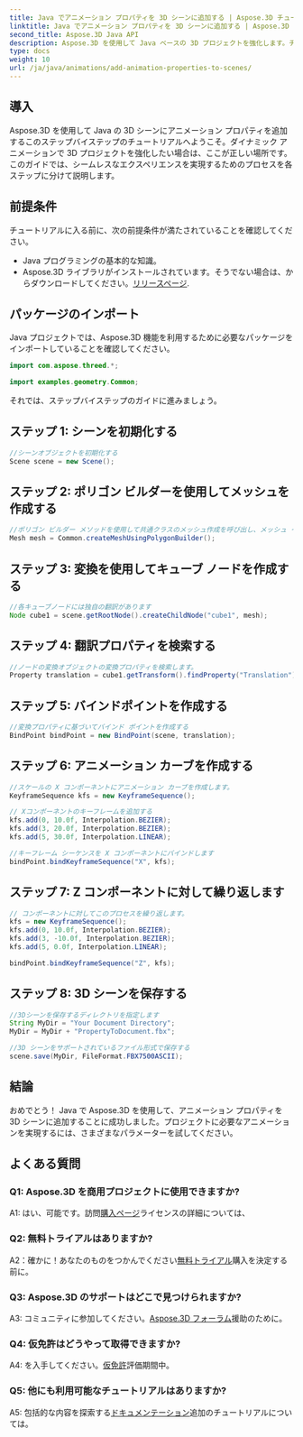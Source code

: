 ```yaml
---
title: Java でアニメーション プロパティを 3D シーンに追加する | Aspose.3D チュートリアル
linktitle: Java でアニメーション プロパティを 3D シーンに追加する | Aspose.3D チュートリアル
second_title: Aspose.3D Java API
description: Aspose.3D を使用して Java ベースの 3D プロジェクトを強化します。チュートリアルに従って、アニメーション プロパティをシームレスに追加します。
type: docs
weight: 10
url: /ja/java/animations/add-animation-properties-to-scenes/
---
```

## 導入

Aspose.3D を使用して Java の 3D シーンにアニメーション プロパティを追加するこのステップバイステップのチュートリアルへようこそ。ダイナミック アニメーションで 3D プロジェクトを強化したい場合は、ここが正しい場所です。このガイドでは、シームレスなエクスペリエンスを実現するためのプロセスを各ステップに分けて説明します。

## 前提条件

チュートリアルに入る前に、次の前提条件が満たされていることを確認してください。

- Java プログラミングの基本的な知識。
-  Aspose.3D ライブラリがインストールされています。そうでない場合は、からダウンロードしてください。[リリースページ](https://releases.aspose.com/3d/java/).

## パッケージのインポート

Java プロジェクトでは、Aspose.3D 機能を利用するために必要なパッケージをインポートしていることを確認してください。

```java
import com.aspose.threed.*;

import examples.geometry.Common;
```

それでは、ステップバイステップのガイドに進みましょう。

## ステップ 1: シーンを初期化する

```java
//シーンオブジェクトを初期化する
Scene scene = new Scene();
```

## ステップ 2: ポリゴン ビルダーを使用してメッシュを作成する

```java
//ポリゴン ビルダー メソッドを使用して共通クラスのメッシュ作成を呼び出し、メッシュ インスタンスを設定します
Mesh mesh = Common.createMeshUsingPolygonBuilder();
```

## ステップ 3: 変換を使用してキューブ ノードを作成する

```java
//各キューブノードには独自の翻訳があります
Node cube1 = scene.getRootNode().createChildNode("cube1", mesh);
```

## ステップ 4: 翻訳プロパティを検索する

```java
//ノードの変換オブジェクトの変換プロパティを検索します。
Property translation = cube1.getTransform().findProperty("Translation");
```

## ステップ 5: バインドポイントを作成する

```java
//変換プロパティに基づいてバインド ポイントを作成する
BindPoint bindPoint = new BindPoint(scene, translation);
```

## ステップ 6: アニメーション カーブを作成する

```java
//スケールの X コンポーネントにアニメーション カーブを作成します。
KeyframeSequence kfs = new KeyframeSequence();

// Xコンポーネントのキーフレームを追加する
kfs.add(0, 10.0f, Interpolation.BEZIER);
kfs.add(3, 20.0f, Interpolation.BEZIER);
kfs.add(5, 30.0f, Interpolation.LINEAR);

//キーフレーム シーケンスを X コンポーネントにバインドします
bindPoint.bindKeyframeSequence("X", kfs);
```

## ステップ 7: Z コンポーネントに対して繰り返します

```java
// コンポーネントに対してこのプロセスを繰り返します。
kfs = new KeyframeSequence();
kfs.add(0, 10.0f, Interpolation.BEZIER);
kfs.add(3, -10.0f, Interpolation.BEZIER);
kfs.add(5, 0.0f, Interpolation.LINEAR);

bindPoint.bindKeyframeSequence("Z", kfs);
```

## ステップ 8: 3D シーンを保存する

```java
//3Dシーンを保存するディレクトリを指定します
String MyDir = "Your Document Directory";
MyDir = MyDir + "PropertyToDocument.fbx";

//3D シーンをサポートされているファイル形式で保存する
scene.save(MyDir, FileFormat.FBX7500ASCII);
```

## 結論

おめでとう！ Java で Aspose.3D を使用して、アニメーション プロパティを 3D シーンに追加することに成功しました。プロジェクトに必要なアニメーションを実現するには、さまざまなパラメーターを試してください。

## よくある質問

### Q1: Aspose.3D を商用プロジェクトに使用できますか?

 A1: はい、可能です。訪問[購入ページ](https://purchase.aspose.com/buy)ライセンスの詳細については、

### Q2: 無料トライアルはありますか?

 A2：確かに！あなたのものをつかんでください[無料トライアル](https://releases.aspose.com/)購入を決定する前に。

### Q3: Aspose.3D のサポートはどこで見つけられますか?

 A3: コミュニティに参加してください。[Aspose.3D フォーラム](https://forum.aspose.com/c/3d/18)援助のために。

### Q4: 仮免許はどうやって取得できますか?

 A4: を入手してください。[仮免許](https://purchase.aspose.com/temporary-license/)評価期間中。

### Q5: 他にも利用可能なチュートリアルはありますか?

 A5: 包括的な内容を探索する[ドキュメンテーション](https://reference.aspose.com/3d/java/)追加のチュートリアルについては。